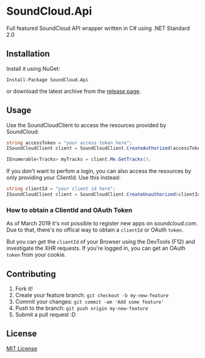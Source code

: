# SoundCloud.Api

Full featured SoundCloud API wrapper written in C# using .NET Standard 2.0

## Installation

Install it using NuGet:
```
Install-Package SoundCloud.Api
```
or download the latest archive from the [release page](https://github.com/prayzzz/SoundCloud.Api/releases).

## Usage

Use the SoundCloudClient to access the resources provided by SoundCloud:
```csharp
string accessToken = "your access token here";
ISoundCloudClient client = SoundCloudClient.CreateAuthorized(accessToken);

IEnumerable<Tracks> myTracks = client.Me.GetTracks();
```

If you don't want to perfom a login, you can also access the resources by only providing your ClientId. Use this instead:
```csharp
string clientId = "your client id here";
ISoundCloudClient client = SoundCloudClient.CreateUnauthorized(clientId);
```

### How to obtain a ClientId and OAuth Token

As of March 2019 it's not possible to register new apps on soundcloud.com.
Due to that, there's no offical way to obtain a `clientId` or OAuth `token`.

But you can get the `clientId` of your Browser using the DevTools (F12) and investigate the XHR requests.
If you're logged in, you can get an OAuth `token` from your cookie. 

## Contributing

1. Fork it!
2. Create your feature branch: `git checkout -b my-new-feature`
3. Commit your changes: `git commit -am 'Add some feature'`
4. Push to the branch: `git push origin my-new-feature`
5. Submit a pull request :D

## License

[MIT License](https://github.com/prayzzz/SoundCloud.Api/blob/master/LICENSE)